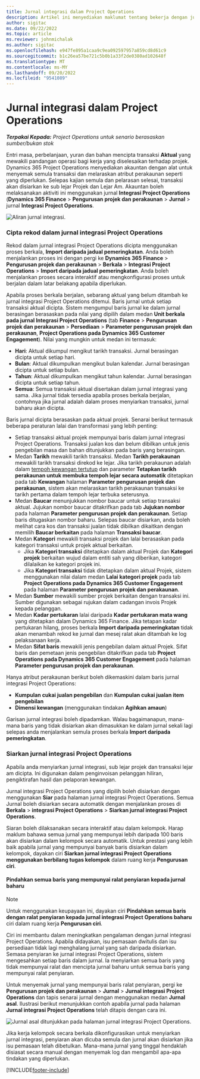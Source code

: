 ```yaml
---
title: Jurnal integrasi dalam Project Operations
description: Artikel ini menyediakan maklumat tentang bekerja dengan jurnal Integrasi dalam Project Operations.
author: sigitac
ms.date: 09/22/2022
ms.topic: article
ms.reviewer: johnmichalak
ms.author: sigitac
ms.openlocfilehash: e947fe895a1caa9c9ea092597957a859cd8d61c9
ms.sourcegitcommit: b1c26ea57be721c5b0b1a33f2de0380ad102648f
ms.translationtype: MT
ms.contentlocale: ms-MY
ms.lasthandoff: 09/20/2022
ms.locfileid: "9541089"
---
```

# <a name="integration-journal-in-project-operations"></a>Jurnal integrasi dalam Project Operations

_**Terpakai Kepada:** Project Operations untuk senario berasaskan sumber/bukan stok_

Entri masa, perbelanjaan, yuran dan bahan mencipta transaksi **Aktual** yang mewakili pandangan operasi bagi kerja yang diselesaikan terhadap projek. Dynamics 365 Project Operations menyediakan akauntan dengan alat untuk menyemak semula transaksi dan melaraskan atribut perakaunan seperti yang diperlukan. Selepas kajian semula dan pelarasan selesai, transaksi akan disiarkan ke sub lejar Projek dan Lejar Am. Akauntan boleh melaksanakan aktiviti ini menggunakan jurnal **Integrasi Project Operations** (**Dynamics 365 Finance** > **Pengurusan projek dan perakaunan** > **Jurnal** >  jurnal **Integrasi Project Operations**.

![Aliran jurnal integrasi.](./media/IntegrationJournal.png)

### <a name="create-records-in-the-project-operations-integration-journal"></a>Cipta rekod dalam jurnal integrasi Project Operations

Rekod dalam jurnal integrasi Project Operations dicipta menggunakan proses berkala, **Import daripada jadual pemeringkatan**. Anda boleh menjalankan proses ini dengan pergi ke **Dynamics 365 Finance** > **Pengurusan projek dan perakaunan** > **Berkala** > **Integrasi Project Operations** > **Import daripada jadual pemeringkatan**. Anda boleh menjalankan proses secara interaktif atau mengkonfigurasi proses untuk berjalan dalam latar belakang apabila diperlukan.

Apabila proses berkala berjalan, sebarang aktual yang belum ditambah ke jurnal integrasi Project Operations ditemui. Baris jurnal untuk setiap transaksi aktual dicipta.
Sistem mengumpul baris jurnal ke dalam jurnal berasingan berasaskan pada nilai yang dipilih dalam medan **Unit berkala pada jurnal Integrasi Project Operations** (tab **Finance** > **Pengurusan projek dan perakaunan** > **Persediaan** > **Parameter pengurusan projek dan perakaunan**, **Project Operations pada Dynamics 365 Customer Engagement**). Nilai yang mungkin untuk medan ini termasuk:

  - **Hari**: Aktual dikumpul mengikut tarikh transaksi. Jurnal berasingan dicipta untuk setiap hari.
  - **Bulan**: Aktual dikumpulkan mengikut bulan kalendar. Jurnal berasingan dicipta untuk setiap bulan.
  - **Tahun**: Aktual dikumpulkan mengikut tahun kalendar. Jurnal berasingan dicipta untuk setiap tahun.
  - **Semua**: Semua transaksi aktual disertakan dalam jurnal integrasi yang sama. Jika jurnal tidak tersedia apabila proses berkala berjalan, contohnya jika jurnal adalah dalam proses menyiarkan transaksi, jurnal baharu akan dicipta.

Baris jurnal dicipta berasaskan pada aktual projek. Senarai berikut termasuk beberapa peraturan lalai dan transformasi yang lebih penting:

  - Setiap transaksi aktual projek mempunyai baris dalam jurnal integrasi Project Operations. Transaksi jualan kos dan belum dibilkan untuk jenis pengebilan masa dan bahan ditunjukkan pada baris yang berasingan.
  - Medan **Tarikh** mewakili tarikh transaksi. Medan **Tarikh perakaunan** mewakili tarikh transaksi direkod ke lejar. Jika tarikh perakaunan adalah dalam [tempoh kewangan tertutup](/dynamics365/finance/general-ledger/close-general-ledger-at-period-end) dan parameter **Tetapkan tarikh perakaunan untuk membuka tempoh lejar secara automatik** ditetapkan pada tab **Kewangan** halaman **Parameter pengurusan projek dan perakaunan**, sistem akan melaraskan tarikh perakaunan transaksi ke tarikh pertama dalam tempoh lejar terbuka seterusnya.
  - Medan **Baucar** menunjukkan nombor baucar untuk setiap transaksi aktual. Jujukan nombor baucar ditakrifkan pada tab **Jujukan nombor** pada halaman **Parameter pengurusan projek dan perakaunan**. Setiap baris ditugaskan nombor baharu. Selepas baucar disiarkan, anda boleh melihat cara kos dan transaksi jualan tidak dibilkan dikaitkan dengan memilih **Baucar berkaitan** pada halaman **Transaksi baucar**.
  - Medan **Kategori** mewakili transaksi projek dan lalai berasaskan pada kategori transaksi untuk projek aktual berkaitan.
    - Jika **Kategori transaksi** ditetapkan dalam aktual Projek dan **Kategori projek** berkaitan wujud dalam entiti sah yang diberikan, kategori dilalaikan ke kategori projek ini.
    - Jika **Kategori transaksi** tidak ditetapkan dalam aktual Projek, sistem menggunakan nilai dalam medan **Lalai kategori projek** pada tab **Project Operations pada Dynamics 365 Customer Engagement** pada halaman **Parameter pengurusan projek dan perakaunan**.
  - Medan **Sumber** mewakili sumber projek berkaitan dengan transaksi ini. Sumber digunakan sebagai rujukan dalam cadangan invois Projek kepada pelanggan.
  - Medan **Kadar pertukaran** lalai daripada **Kadar pertukaran mata wang** yang ditetapkan dalam Dynamics 365 Finance. Jika tetapan kadar pertukaran hilang, proses berkala **Import daripada pemeringkatan** tidak akan menambah rekod ke jurnal dan mesej ralat akan ditambah ke log pelaksanaan kerja.
  - Medan **Sifat baris** mewakili jenis pengebilan dalam aktual Projek. Sifat baris dan pemetaan jenis pengebilan ditakrifkan pada tab **Project Operations pada Dynamics 365 Customer Engagement** pada halaman **Parameter pengurusan projek dan perakaunan**.

Hanya atribut perakaunan berikut boleh dikemaskini dalam baris jurnal integrasi Project Operations:

- **Kumpulan cukai jualan pengebilan** dan **Kumpulan cukai jualan item pengebilan**
- **Dimensi kewangan** (menggunakan tindakan **Agihkan amaun**)

Garisan jurnal integrasi boleh dipadamkan. Walau bagaimanapun, mana-mana baris yang tidak disiarkan akan dimasukkan ke dalam jurnal sekali lagi selepas anda menjalankan semula proses berkala **Import daripada pemeringkatan**.

### <a name="post-the-project-operations-integration-journal"></a>Siarkan jurnal integrasi Project Operations

Apabila anda menyiarkan jurnal integrasi, sub lejar projek dan transaksi lejar am dicipta. Ini digunakan dalam penginvoisan pelanggan hiliran, pengiktirafan hasil dan pelaporan kewangan.

Jurnal integrasi Project Operations yang dipilih boleh disiarkan dengan menggunakan **Siar** pada halaman jurnal integrasi Project Operations. Semua Jurnal boleh disiarkan secara automatik dengan menjalankan proses di **Berkala** > **integrasi Project Operations** > **Siarkan jurnal integrasi Project Operations**.

Siaran boleh dilaksanakan secara interaktif atau dalam kelompok. Harap maklum bahawa semua jurnal yang mempunyai lebih daripada 100 baris akan disiarkan dalam kelompok secara automatik. Untuk prestasi yang lebih baik apabila jurnal yang mempunyai banyak baris disiarkan dalam kelompok, dayakan ciri **Siarkan jurnal integrasi Project Operations menggunakan berbilang tugas kelompok** dalam ruang kerja **Pengurusan ciri**. 

#### <a name="transfer-all-lines-that-have-posting-errors-to-a-new-journal"></a>Pindahkan semua baris yang mempunyai ralat penyiaran kepada jurnal baharu

> [!NOTE]
> Untuk menggunakan keupayaan ini, dayakan ciri **Pindahkan semua baris dengan ralat penyiaran kepada jurnal integrasi Project Operations baharu** ciri dalam ruang kerja **Pengurusan ciri**.

Ciri ini membantu dalam meningkatkan pengalaman dengan jurnal integrasi Project Operations. Apabila didayakan, isu pemasaan dwitulis dan isu persediaan tidak lagi menghalang jurnal yang sah daripada disiarkan. Semasa penyiaran ke jurnal integrasi Project Operations, sistem mengesahkan setiap baris dalam jurnal. Ia menyiarkan semua baris yang tidak mempunyai ralat dan mencipta jurnal baharu untuk semua baris yang mempunyai ralat penyiaran.

Untuk menyemak jurnal yang mempunyai baris ralat penyiaran, pergi ke **Pengurusan projek dan perakaunan** \> **Jurnal** \> **Jurnal integrasi Project Operations** dan tapis senarai jurnal dengan menggunakan medan **Jurnal asal**. Ilustrasi berikut menunjukkan contoh apabila jurnal pada halaman **Jurnal integrasi Project Operations** telah ditapis dengan cara ini.

![Jurnal asal ditunjukkan pada halaman jurnal integrasi Project Operations.](./media/transferLines-originalJournal.png)

Jika kerja kelompok secara berkala dikonfigurasikan untuk menyiarkan jurnal integrasi, penyiaran akan dicuba semula dan jurnal akan disiarkan jika isu pemasaan telah dibetulkan. Mana-mana jurnal yang tinggal hendaklah disiasat secara manual dengan menyemak log dan mengambil apa-apa tindakan yang diperlukan.

[!INCLUDE[footer-include](../includes/footer-banner.md)]
